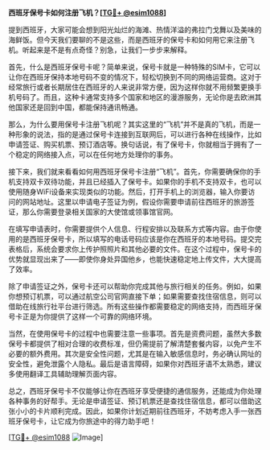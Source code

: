 **西班牙保号卡如何注册飞机？[[TG💪+ @esim1088](https://t.me/s/esim1088)]**

提到西班牙，大家可能会想到阳光灿烂的海滩、热情洋溢的弗拉门戈舞以及美味的海鲜饭。但今天我们要聊的不是这些，而是西班牙的保号卡和如何用它来注册飞机。听起来是不是有点奇怪？别急，让我们一步步来解释。

首先，什么是西班牙保号卡呢？简单来说，保号卡就是一种特殊的SIM卡，它可以让你在西班牙保持本地号码不变的情况下，轻松切换到不同的网络运营商。这对于经常旅行或者长期居住在西班牙的人来说非常方便，因为这样你就不用频繁更换手机号码了。而且，这种卡通常支持多个国家和地区的漫游服务，无论你是去欧洲其他国家还是回到中国，都能保持通讯畅通。

那么，为什么要用保号卡注册飞机呢？其实这里的“飞机”并不是真的飞机，而是一种形象的说法，指的是通过保号卡连接到互联网后，可以进行各种在线操作，比如申请签证、购买机票、预订酒店等。换句话说，有了保号卡，你就相当于拥有了一个稳定的网络接入点，可以在任何地方处理你的事务。

接下来，我们就来看看如何用西班牙保号卡注册“飞机”。首先，你需要确保你的手机支持双卡双待功能，并且已经插入了保号卡。如果你的手机不支持双卡，也可以使用随身WiFi设备来实现类似的功能。然后，打开手机上的浏览器，输入你要访问的网站地址。这里以申请电子签证为例，假设你需要申请前往西班牙的旅游签证，那么你需要登录相关国家的大使馆或领事馆官网。

在填写申请表时，你需要提供个人信息、行程安排以及联系方式等内容。由于你使用的是西班牙保号卡，所以填写的电话号码应该是你在西班牙的本地号码。提交完表格后，系统会要求你上传护照照片和其他必要的文件。在这个过程中，保号卡的优势就显现出来了——即使你身处异国他乡，也能快速稳定地上传文件，大大提高了效率。

除了申请签证之外，保号卡还可以帮助你完成其他与旅行相关的任务。例如，如果你想预订机票，可以通过航空公司官网直接下单；如果需要查找住宿信息，则可以借助在线旅行社平台进行筛选。所有这些操作都需要稳定的网络支持，而西班牙保号卡正是为你提供了这样一个可靠的网络环境。

当然，在使用保号卡的过程中也需要注意一些事项。首先是资费问题，虽然大多数保号卡都提供了相对合理的收费标准，但仍需提前了解清楚套餐内容，以免产生不必要的额外费用。其次是安全性问题，尤其是在输入敏感信息时，务必确认网址的安全性，避免泄露个人隐私。最后是语言障碍，如果你对西班牙语不太熟悉，建议多使用翻译工具辅助理解页面内容。

总之，西班牙保号卡不仅能够让你在西班牙享受便捷的通信服务，还能成为你处理各种事务的好帮手。无论是申请签证、预订机票还是查找住宿信息，都可以借助这张小小的卡片顺利完成。因此，如果你计划近期前往西班牙，不妨考虑入手一张西班牙保号卡，让它成为你旅途中的得力助手吧！

[[TG💪+ @esim1088](https://t.me/s/esim1088) ![Image](https://i.postimg.cc/4NQfJmqS/Snipaste-2025-05-13-00-14-12.png)]